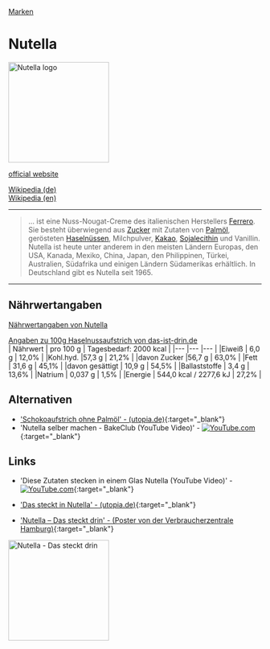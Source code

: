 [Marken](../marken.html)   

# Nutella

<img src="https://upload.wikimedia.org/wikipedia/commons/8/8a/Logo_Nutella.svg" height="200" alt="Nutella logo">

<a target="_blank" href="https://www.nutella.com">official website</a>   

<a target="_blank" href="https://de.wikipedia.org/wiki/Nutella">Wikipedia (de)</a>   
<a target="_blank" href="https://en.wikipedia.org/wiki/Nutella">Wikipedia (en)</a>

---
> ... ist eine Nuss-Nougat-Creme des italienischen Herstellers [Ferrero](../konzerne/ferrero.html). Sie besteht überwiegend aus [Zucker](../nahrung/zucker.html) mit Zutaten von [Palmöl](..//nahrung/palmoel.html), gerösteten [Haselnüssen](../nahrung/haselnuss.html), Milchpulver, [Kakao](../nahrung/kakao.html), [Sojalecithin](../nahrung/sojalecithin.html) und Vanillin. Nutella ist heute unter anderem in den meisten Ländern Europas, den USA, Kanada, Mexiko, China, Japan, den Philippinen, Türkei, Australien, Südafrika und einigen Ländern Südamerikas erhältlich. In Deutschland gibt es Nutella seit 1965.  

---

## Nährwertangaben

<a target="_blank" href="https://www.nutella.com/de/de/naehrwertangaben">Nährwertangaben von Nutella</a>   

<a target="_blank" href="http://das-ist-drin.de/Ferrero-Nutella-880-g--430884/">Angaben zu 100g Haselnussaufstrich von das-ist-drin.de</a>   
| Nährwert | pro 100 g  | Tagesbedarf: 2000 kcal |
|---	|---	|---	|
|Eiweiß   	| 6,0 g   	| 12,0%   	|
|Kohl.hyd.   	|57,3 g |	21,2%   	|
|davon Zucker   	|56,7 g   	|   	63,0% 	|
|Fett   	| 31,6 g  	|   	45,1% 	|
|davon gesättigt   	| 10,9 g 	  	|   54,5%	|
|Ballaststoffe   	|  3,4 g 	 	| 13,6%  	|
|Natrium   	| 0,037 g 	  	| 1,5%  	|
|Energie   	| 544,0 kcal / 2277,6 kJ 	   	| 27,2%  	|

## Alternativen

* ['Schokoaufstrich ohne Palmöl' - (utopia.de)](https://utopia.de/bestenlisten/schokoaufstrich-ohne-palmoel){:target="_blank"}
* 'Nutella selber machen - BakeClub (YouTube Video)' - [![YouTube.com](http://i3.ytimg.com/vi/81Gyy9QdduU/hqdefault.jpg)](https://www.youtube.com/watch?v=81Gyy9QdduU){:target="_blank"}

## Links
* 'Diese Zutaten stecken in einem Glas Nutella (YouTube Video)' - [![YouTube.com](http://i3.ytimg.com/vi/rz5b2yKOaKw/hqdefault.jpg)](https://youtu.be/rz5b2yKOaKw?t=13){:target="_blank"}

* ['Das steckt in Nutella' - (utopia.de)](https://utopia.de/das-steckt-nutella-8680/){:target="_blank"}
* ['Nutella – Das steckt drin' - (Poster von der Verbraucherzentrale Hamburg)](https://shop.vzhh.de/ernaehrung/492012/nutella-das-steckt-drin.aspx){:target="_blank"}
<img src="https://www.vzhh.de/sites/default/files/medien/feeds/bilder/Plakat_Nutella.jpg" height="200" alt="Nutella - Das steckt drin">

